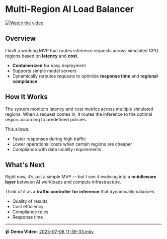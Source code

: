 # Multi-Region AI Load Balancer

[![Watch the video](https://img.shields.io/badge/Video-Demo-blue)](2025-07-08%2011-39-33.mkv)

## Overview
I built a working MVP that routes inference requests across simulated GPU regions based on **latency** and **cost**.

- **Containerized** for easy deployment
- Supports simple model servers
- Dynamically reroutes requests to optimize **response time** and **regional compliance**

## How It Works
The system monitors latency and cost metrics across multiple simulated regions. When a request comes in, it routes the inference to the optimal region according to predefined policies.  

This allows:
- Faster responses during high traffic  
- Lower operational costs when certain regions are cheaper  
- Compliance with data locality requirements  

## What's Next
Right now, it’s just a simple MVP — but I see it evolving into a **middleware layer** between AI workloads and compute infrastructure.  

Think of it as a **traffic controller for inference** that dynamically balances:
- Quality of results  
- Cost efficiency  
- Compliance rules  
- Response time  

---

📹 **Demo Video:** [2025-07-08 11-39-33.mkv](2025-07-08%2011-39-33.mkv)
